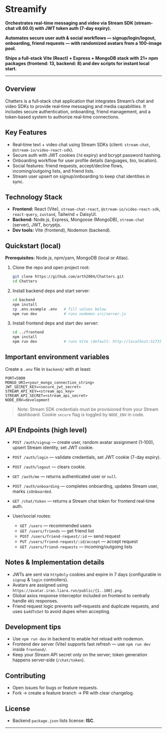 # Streamify

**Orchestrates real-time messaging and video via Stream SDK (stream-chat v8.60.0) with JWT token auth (7-day expiry).**

**Automates secure user auth & social workflows — signup/login/logout, onboarding, friend requests — with randomized avatars from a 100-image pool.**

**Ships a full‑stack Vite (React) + Express + MongoDB stack with 21+ npm packages (frontend: 13, backend: 8) and dev scripts for instant local start.**

---

## Overview

Chatters is a full‑stack chat application that integrates Stream’s chat and video SDKs to provide real‑time messaging and media capabilities. It includes secure authentication, onboarding, friend management, and a token‑based system to authorize real‑time connections.

## Key Features

* Real‑time text + video chat using Stream SDKs (client: `stream-chat`, `@stream-io/video-react-sdk`).
* Secure auth with JWT cookies (`7d` expiry) and bcrypt password hashing.
* Onboarding workflow for user profile details (languages, bio, location).
* Social features: friend requests, accept/decline flows, incoming/outgoing lists, and friend lists.
* Stream user upsert on signup/onboarding to keep chat identities in sync.

## Technology Stack

* **Frontend:** React (Vite), `stream-chat-react`, `@stream-io/video-react-sdk`, `react-query`, `zustand`, Tailwind + DaisyUI.
* **Backend:** Node.js, Express, Mongoose (MongoDB), `stream-chat` (server), JWT, bcryptjs.
* **Dev tools:** Vite (frontend), Nodemon (backend).

## Quickstart (local)

**Prerequisites:** Node.js, npm/yarn, MongoDB (local or Atlas).

1. Clone the repo and open project root:

   ```bash
   git clone https://github.com/arth2004/Chatters.git
   cd Chatters
   ```

2. Install backend deps and start server:

   ```bash
   cd backend
   npm install
   cp .env.example .env   # fill values below
   npm run dev            # runs nodemon src/server.js
   ```

3. Install frontend deps and start dev server:

   ```bash
   cd ../frontend
   npm install
   npm run dev            # runs Vite (default: http://localhost:5173)
   ```

## Important environment variables

Create a `.env` file in `backend/` with at least:

```
PORT=5000
MONGO_URI=<your_mongo_connection_string>
JWT_SECRET_KEY=<secure_jwt_secret>
STREAM_API_KEY=<stream_api_key>
STREAM_API_SECRET=<stream_api_secret>
NODE_ENV=development
```

> Note: Stream SDK credentials must be provisioned from your Stream dashboard. Cookie `secure` flag is toggled by `NODE_ENV` in code.

## API Endpoints (high level)

* `POST /auth/signup` — create user, random avatar assignment (1–100), upsert Stream identity, set JWT cookie.
* `POST /auth/login` — validate credentials, set JWT cookie (7-day expiry).
* `POST /auth/logout` — clears cookie.
* `GET /auth/me` — returns authenticated user or `null`.
* `POST /auth/onboarding` — completes onboarding, updates Stream user, marks `isOnboarded`.
* `GET /chat/token` — returns a Stream chat token for frontend real‑time auth.
* User/social routes:

  * `GET /users` — recommended users
  * `GET /users/friends` — get friend list
  * `POST /users/friend-request/:id` — send request
  * `PUT /users/friend-request/:id/accept` — accept request
  * `GET /users/friend-requests` — incoming/outgoing lists

## Notes & Implementation details

* JWTs are sent via `httpOnly` cookies and expire in 7 days (configurable in `signup` & `login` controllers).
* Avatars are assigned using `https://avatar.iran.liara.run/public/{1..100}.png`.
* Global axios response interceptor included on frontend to centrally handle `401` responses.
* Friend request logic prevents self‑requests and duplicate requests, and uses `$addToSet` to avoid dupes when accepting.

## Development tips

* Use `npm run dev` in backend to enable hot reload with nodemon.
* Frontend dev server (Vite) supports fast refresh — use `npm run dev` inside `frontend/`.
* Keep your Stream API secret only on the server; token generation happens server‑side (`/chat/token`).

## Contributing

* Open issues for bugs or feature requests.
* Fork → create a feature branch → PR with clear changelog.

## License

* Backend `package.json` lists license: **ISC**.

---

